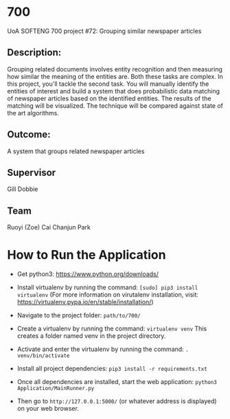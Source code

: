 # 700
UoA SOFTENG 700 project #72: Grouping similar newspaper articles

## Description:
Grouping related documents involves entity recognition and then measuring how similar the meaning of the entities are. Both these tasks are complex. In this project, you'll tackle the second task. You will manually identify the entities of interest and build a system that does probabilistic data matching of newspaper articles based on the identified entities. The results of the matching will be visualized. The technique will be compared against state of the art algorithms.

## Outcome:
A system that groups related newspaper articles

## Supervisor
Gill Dobbie

## Team
Ruoyi (Zoe) Cai
Chanjun Park


# How to Run the Application
* Get python3: https://www.python.org/downloads/

* Install virtualenv by running the command:
`[sudo] pip3 install virtualenv`
(For more information on virutalenv installation, visit: https://virtualenv.pypa.io/en/stable/installation/)

* Navigate to the project folder: `path/to/700/`

* Create a virtualenv by running the command:
`virtualenv venv`
This creates a folder named venv in the project directory.

* Activate and enter the virtualenv by running the command:
`. venv/bin/activate`

* Install all project dependencies:
`pip3 install -r requirements.txt`

* Once all dependencies are installed, start the web application:
`python3 Application/MainRunner.py`

* Then go to `http://127.0.0.1:5000/` (or whatever address is displayed) on your web browser.
